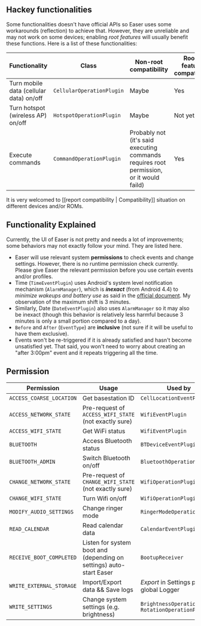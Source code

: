 ## Hackey functionalities ##
Some functionalities doesn't have official APIs so Easer uses some workarounds (reflection) to achieve that. However, they are unreliable and may not work on some devices; enabling *root features* will usually benefit these functions. Here is a list of these functionalities:

| Functionality | Class | Non-root compatibility | Root-feature compatible? |
| --- | --- | --- | --- |
| Turn mobile data (cellular data) on/off | `CellularOperationPlugin` | Maybe | Yes |
| Turn hotspot (wireless AP) on/off | `HotspotOperationPlugin` | Maybe | Not yet |
| Execute commands | `CommandOperationPlugin` | Probably not (it's said executing commands requires root permission, or it would faild) | Yes |

It is very welcomed to [[report compatibility | Compatibility]] situation on different devices and/or ROMs.

## Functionality Explained ##
Currently, the UI of Easer is not pretty and needs a lot of improvements; some behaviors may not exactly follow your mind. They are listed here.

* Easer will use relevant system **permissions** to check events and change settings. However, there is no runtime permission check currently. Please give Easer the relevant permission before you use certain events and/or profiles.
* Time (`TimeEventPlugin`) uses Android's system level notification mechanism (`AlarmManager`), which is ***inexact*** (from Android 4.4) to *minimize wakeups and battery use* as said in the [official document](https://developer.android.com/reference/android/app/AlarmManager.html). My observation of the maximum shift is 3 minutes.
* Similarly, Date (`DateEventPlugin`) also uses `AlarmManager` so it may also be inexact (though this behavior is relatively less harmful because 3 minutes is only a small portion compared to a day).
* `Before` and `After` (`EventType`) are **inclusive** (not sure if it will be useful to have them exclusive).
* Events won't be re-triggered if it is already satisfied and hasn't become unsatisfied yet. That said, you won't need to worry about creating an "after 3:00pm" event and it repeats triggering all the time.

## Permission ##
| Permission | Usage | Used by |
| --- | --- | --- |
| `ACCESS_COARSE_LOCATION` | Get basestation ID | `CellLocationEventPlugin` |
| `ACCESS_NETWORK_STATE` | Pre-request of `ACCESS_WIFI_STATE` (not exactly sure) | `WifiEventPlugin` |
| `ACCESS_WIFI_STATE` | Get WiFi status | `WifiEventPlugin` |
| `BLUETOOTH` | Access Bluetooth status | `BTDeviceEventPlugin` |
| `BLUETOOTH_ADMIN` | Switch Bluetooth on/off | `BluetoothOperationPlugin` |
| `CHANGE_NETWORK_STATE` | Pre-request of `CHANGE_WIFI_STATE` (not exactly sure) | `WifiOperationPlugin` |
| `CHANGE_WIFI_STATE` | Turn Wifi on/off | `WifiOperationPlugin` |
| `MODIFY_AUDIO_SETTINGS` | Change ringer mode | `RingerModeOperationPlugin` |
| `READ_CALENDAR` | Read calendar data | `CalendarEventPlugin` |
| `RECEIVE_BOOT_COMPLETED` | Listen for system boot and (depending on settings) auto-start Easer | `BootupReceiver` |
| `WRITE_EXTERNAL_STORAGE` | Import/Export data && Save logs | *Export* in Settings page && global Logger |
| `WRITE_SETTINGS` | Change system settings (e.g. brightness) | `BrightnessOperationPlugin` `RotationOperationPlugin` |